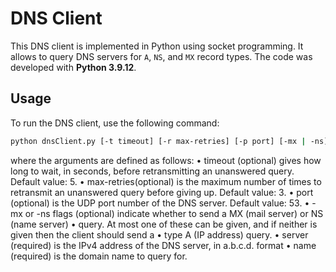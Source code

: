 # DNS Client

This DNS client is implemented in Python using socket programming. It allows to query DNS servers for `A`, `NS`, and `MX` record types. The code was developed with **Python 3.9.12**.

## Usage

To run the DNS client, use the following command:

```bash
python dnsClient.py [-t timeout] [-r max-retries] [-p port] [-mx | -ns] @server name
```
where the arguments are defined as follows:
• timeout (optional) gives how long to wait, in seconds, before retransmitting an
unanswered query. Default value: 5.
• max-retries(optional) is the maximum number of times to retransmit an unanswered
query before giving up. Default value: 3.
• port (optional) is the UDP port number of the DNS server. Default value: 53.
• -mx or -ns flags (optional) indicate whether to send a MX (mail server) or NS (name
server)
• query. At most one of these can be given, and if neither is given then the client should
send a
• type A (IP address) query.
• server (required) is the IPv4 address of the DNS server, in a.b.c.d. format
• name (required) is the domain name to query for.